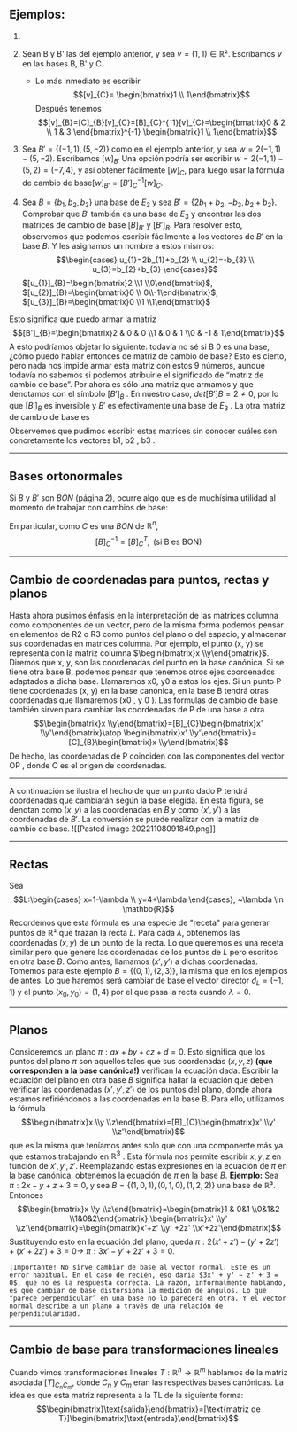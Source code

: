 ## Ejemplos:

1. 

1. Sean B y B' las del ejemplo anterior, y sea $v=(1,1) \in \mathbb{R}²$. Escribamos $v$ en las bases B, B' y C.
	- Lo más inmediato es escribir $$[v]_{C}= \begin{bmatrix}1 \\ 1\end{bmatrix}$$
	Después tenemos $$[v]_{B}=[C]_{B}[v]_{C}=[B]_{C}^{⁻1}[v]_{C}=\begin{bmatrix}0 & 2  \\ 1 & 3 \end{bmatrix}^{-1} \begin{bmatrix}1 \\ 1\end{bmatrix}$$

3. Sea $B'= \{ (-1,1),(5,-2) \}$ como en el ejemplo anterior, y sea $w=2(-1,1)-(5,-2)$. Escribamos $[w]_{B'}$
   Una opción podría ser escribir $w=2(-1,1)-(5,2)=(-7,4)$, y así obtener fácilmente $[w]_{C}$, para luego usar la fórmula de cambio de base$[w]_{B'}=[B']_{C}^{-1} [w]_{C}$.

4. Sea $B= \{ b_{1}, b_{2}, b_{3}\}$ una base de $E_{3}$ y sea $B'=\{2b_{1}+b_{2}, -b_{3}, b_{2}+b_{3}\}$. Comprobar que $B'$ también es una base de $E_{3}$ y encontrar las dos matrices de cambio de base $[B]_{B'}$ y $[B']_{B}$.
   Para resolver esto, observemos que podemos escribir fácilmente a los vectores de $B'$ en la base $B$. Y les asignamos un nombre a estos mismos: $$\begin{cases}
u_{1}=2b_{1}+b_{2} \\ u_{2}=-b_{3} \\ u_{3}=b_{2}+b_{3}
\end{cases}$$
$[u_{1}]_{B}=\begin{bmatrix}2 \\1 \\0\end{bmatrix}$, $[u_{2}]_{B}=\begin{bmatrix}0 \\ 0\\-1\end{bmatrix}$, $[u_{3}]_{B}=\begin{bmatrix}0 \\1 \\1\end{bmatrix}$

Esto significa que puedo armar la matriz $$[B']_{B}=\begin{bmatrix}2 & 0 & 0 \\1 & 0 & 1 \\0 & -1 & 1\end{bmatrix}$$
A esto podrı́amos objetar lo siguiente: todavı́a no sé si B 0 es una base, ¿cómo puedo hablar entonces de matriz de cambio de base? Esto es cierto, pero nada nos impide armar esta matriz con estos 9 números, aunque todavı́a no sabemos si podemos atribuirle el significado de “matriz de cambio de base”. Por ahora es sólo una matriz que armamos y que denotamos con el sı́mbolo $[B']_{B}$ .
En nuestro caso, $det[B']B = 2 \neq 0$, por lo que $[B']_{B}$ es inversible y $B'$ es efectivamente una base de $E_{3}$ . La otra matriz de cambio de base es $$$$
Observemos que pudimos escribir estas matrices sin conocer cuáles son concretamente los vectores b1, b2 , b3 .

---
## Bases ortonormales
Si $B$ y $B'$ son $BON$ (página 2), ocurre algo que es de muchísima utilidad al momento de trabajar con cambios de base: 

En particular, como $C$ es una $BON$ de $\mathbb{R}^n$, $$[B]_{C}^{-1}=[B]_{C}^{T}, \text{ (si B es BON)}$$

---
## Cambio de coordenadas para puntos, rectas y planos
Hasta ahora pusimos énfasis en la interpretación de las matrices columna como componentes de un vector, pero de la misma forma podemos pensar en elementos de R2 o R3 como puntos del plano o del espacio, y almacenar sus coordenadas en matrices columna. Por ejemplo, el punto (x, y) se representa con la matriz columna $\begin{bmatrix}x \\y\end{bmatrix}$.
Diremos que x, y, son las coordenadas del punto en la base canónica. Si se tiene otra base B, podemos pensar que tenemos otros ejes coordenados adaptados a dicha base. Llamaremos x0, y0 a estos los ejes. Si un punto P tiene coordenadas (x, y) en la base canónica, en la base B tendrá otras coordenadas que llamaremos (x0 , y 0 ). Las fórmulas de cambio de base también sirven para cambiar las coordenadas de P de una base a otra. $$\begin{bmatrix}x \\y\end{bmatrix}=[B]_{C}\begin{bmatrix}x' \\y'\end{bmatrix}\atop \begin{bmatrix}x' \\y'\end{bmatrix}=[C]_{B}\begin{bmatrix}x \\y\end{bmatrix}$$De hecho, las coordenadas de P coinciden con las componentes del vector OP , donde O es el origen de coordenadas.

---
A continuación se ilustra el hecho de que un punto dado P tendrá coordenadas que cambiarán según la base elegida. En esta figura, se denotan como $(x,y)$ a las coordenadas en $B$ y como $(x',y')$ a las coordenadas de $B'$. La conversión se puede realizar con la matriz de cambio de base.
![[Pasted image 20221108091849.png]]

---
## Rectas
Sea $$L:\begin{cases}
x=1-\lambda \\
y=4+\lambda
\end{cases}, ~\lambda \in \mathbb{R}$$
Recordemos que esta fórmula es una especie de "receta" para generar puntos de $\mathbb{R}²$ que trazan la recta $L$. Para cada $\lambda$, obtenemos las coordenadas $(x,y)$ de un punto de la recta. Lo que queremos es una receta similar pero que genere las coordenadas de los puntos de $L$ pero escritos en otra base $B$. Como antes, llamamos $(x',y')$ a dichas coordenadas.
Tomemos para este ejemplo $B= \{ (0,1), (2,3)\}$, la misma que en los ejemplos de antes. Lo que haremos será cambiar de base el vector director $d_{L}=(-1,1)$ y el punto $(x_{0}, y_{0})=(1,4)$ por el que pasa la recta cuando $\lambda=0$.

---
## Planos
Consideremos un plano $\pi: ax+by+cz+d=0$. Esto significa que los puntos del plano $\pi$ son aquellos tales que sus coordenadas $(x,y,z)$ **(que corresponden  a la base canónica!)** verifican la ecuación dada. Escribir la ecuación del plano en otra base $B$ significa hallar la ecuación que deben verificar las coordenadas $(x',y',z')$ de los puntos del plano, donde ahora estamos refiriéndonos a las coordenadas en la base B. Para ello, utilizamos la fórmula $$\begin{bmatrix}x \\y \\z\end{bmatrix}=[B]_{C}\begin{bmatrix}x' \\y' \\z'\end{bmatrix}$$
que es la misma que tenı́amos antes solo que con una componente más ya que estamos trabajando en $\mathbb{R}^3$ . Esta fórmula nos permite escribir $x, y, z$ en función de $x' , y', z'$. Reemplazando estas expresiones en la ecuación de $π$ en la base canónica, obtenemos la ecuación de $π$ en la base $B$.
**Ejemplo:** Sea $\pi:2x-y+z+3=0,$ y sea $B=\{(1,0,1),(0,1,0),(1,2,2)\}$ una base de $\mathbb{R}³$. Entonces $$\begin{bmatrix}x \\y \\z\end{bmatrix}=\begin{bmatrix}1 & 0&1 \\0&1&2 \\1&0&2\end{bmatrix} \begin{bmatrix}x' \\y' \\z'\end{bmatrix}=\begin{bmatrix}x'+z' \\y' +2z' \\x'+2z'\end{bmatrix}$$
Sustituyendo esto en la ecuación del plano, queda $\pi:2(x'+z')-(y'+2z')+(x'+2z')+3=0 \longrightarrow$ $\pi:3x'-y'+2z'+3=0.$

```ad-warning
¡Importante! No sirve cambiar de base al vector normal. Este es un error habitual. En el caso de recién, eso darı́a $3x' + y' − z' + 3 = 0$, que no es la respuesta correcta. La razón, informalmente hablando, es que cambiar de base distorsiona la medición de ángulos. Lo que “parece perpendicular” en una base no lo parecerá en otra. Y el vector normal describe a un plano a través de una relación de perpendicularidad.

```

---
## Cambio de base para transformaciones lineales
Cuando vimos transformaciones lineales $T: \mathbb{R}^n \to \mathbb{R}^m$ hablamos de la matriz asociada $[T]_{C_{n}C_{m}}$, donde $C_{n}$ y $C_{m}$ eran las respectivas bases canónicas. La idea es que esta matriz representa a la TL de la siguiente forma: $$\begin{bmatrix}\text{salida}\end{bmatrix}=[\text{matriz de T}]\begin{bmatrix}\text{entrada}\end{bmatrix}$$